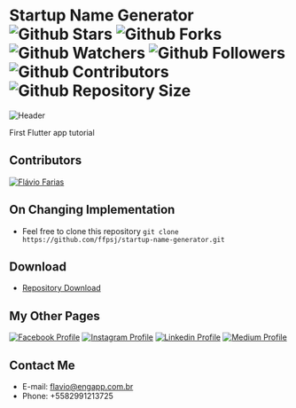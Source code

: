 # Startup Name Generator ![Github Stars](https://img.shields.io/github/stars/ffpsj/startup-name-generator.svg?label=Stars) ![Github Forks](https://img.shields.io/github/forks/ffpsj/startup-name-generator.svg?label=Forks) ![Github Watchers](https://img.shields.io/github/watchers/ffpsj/startup-name-generator.svg?label=Watchers) ![Github Followers](https://img.shields.io/github/followers/ffpsj.svg?label=Followers) ![Github Contributors](https://img.shields.io/github/contributors/ffpsj/startup-name-generator.svg?label=Contributors) ![Github Repository Size](https://img.shields.io/github/repo-size/ffpsj/startup-name-generator.svg?label=Size)

![Header](https://i.imgur.com/q6VQULU.png)

First Flutter app tutorial

## Contributors
<a href="https://github.com/ffpsj"><img src="https://i.imgur.com/TlK8zDB.png" title="Flávio Farias"></a>

## On Changing Implementation
+ Feel free to clone this repository `git clone https://github.com/ffpsj/startup-name-generator.git`

## Download
+ [Repository Download](https://github.com/ffpsj/startup-name-generator/archive/master.zip)

## My Other Pages
<a href="https://www.facebook.com/flaviofariasjr"><img src="https://i.imgur.com/bHRTPvs.png" title="Facebook Profile"></a> <a href="https://www.instagram.com/flavioaq2"><img src="https://i.imgur.com/VrYSoc0.png" title="Instagram Profile"></a> <a href="https://www.linkedin.com/in/ffpsj"><img src="https://i.imgur.com/ERL5FFt.png" title="Linkedin Profile"></a> <a href="https://www.medium.com/@ffpsj"><img src="https://i.imgur.com/UPR0HtK.png" title="Medium Profile"></a>

## Contact Me
+ E-mail: flavio@engapp.com.br
+ Phone: +5582991213725